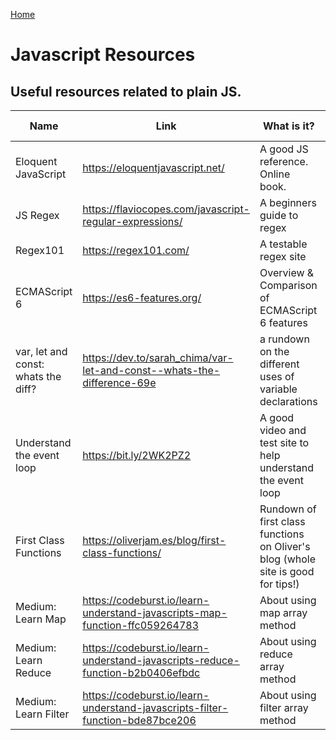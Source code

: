 [Home](../README.md)

# Javascript Resources

## Useful resources related to plain JS.

| Name          | Link          | What is it?  | Tip from
| ------------- | ------------- | ------------ | ------------ |
| Eloquent JavaScript | https://eloquentjavascript.net/ | A good JS reference. Online book. | Dan Sofer
| JS Regex | https://flaviocopes.com/javascript-regular-expressions/ | A beginners guide to regex | Ruperth
| Regex101 | https://regex101.com/ | A testable regex site | Ruperth
| ECMAScript 6  | https://es6-features.org/ | Overview & Comparison of ECMAScript 6 features | Pat
| var, let and const: whats the diff? | https://dev.to/sarah_chima/var-let-and-const--whats-the-difference-69e | a rundown on the different uses of variable declarations | Ruperth
| Understand the event loop | https://bit.ly/2WK2PZ2 | A good video and test site to help understand the event loop | Ruperth
| First Class Functions | https://oliverjam.es/blog/first-class-functions/ | Rundown of first class functions on Oliver's blog (whole site is good for tips!) | Ruperth
| Medium: Learn Map | https://codeburst.io/learn-understand-javascripts-map-function-ffc059264783 | About using map array method | Ruperth
| Medium: Learn Reduce | https://codeburst.io/learn-understand-javascripts-reduce-function-b2b0406efbdc | About using reduce array method | Ruperth
| Medium: Learn Filter | https://codeburst.io/learn-understand-javascripts-filter-function-bde87bce206 | About using filter array method | Ruperth

